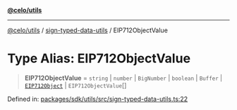 [**@celo/utils**](../../README.md)

***

[@celo/utils](../../README.md) / [sign-typed-data-utils](../README.md) / EIP712ObjectValue

# Type Alias: EIP712ObjectValue

> **EIP712ObjectValue** = `string` \| `number` \| `BigNumber` \| `boolean` \| `Buffer` \| [`EIP712Object`](../interfaces/EIP712Object.md) \| `EIP712ObjectValue`[]

Defined in: [packages/sdk/utils/src/sign-typed-data-utils.ts:22](https://github.com/celo-org/developer-tooling/blob/master/packages/sdk/utils/src/sign-typed-data-utils.ts#L22)
